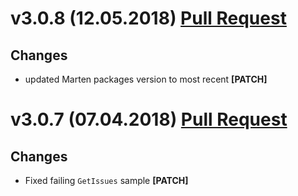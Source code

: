 ﻿# v3.0.8 (12.05.2018) [Pull Request](https://github.com/oskardudycz/GoldenEye/pull/62)

## Changes

* updated Marten packages version to most recent **[PATCH]**


# v3.0.7 (07.04.2018) [Pull Request](https://github.com/oskardudycz/GoldenEye/pull/53)

## Changes

* Fixed failing `GetIssues` sample **[PATCH]**

